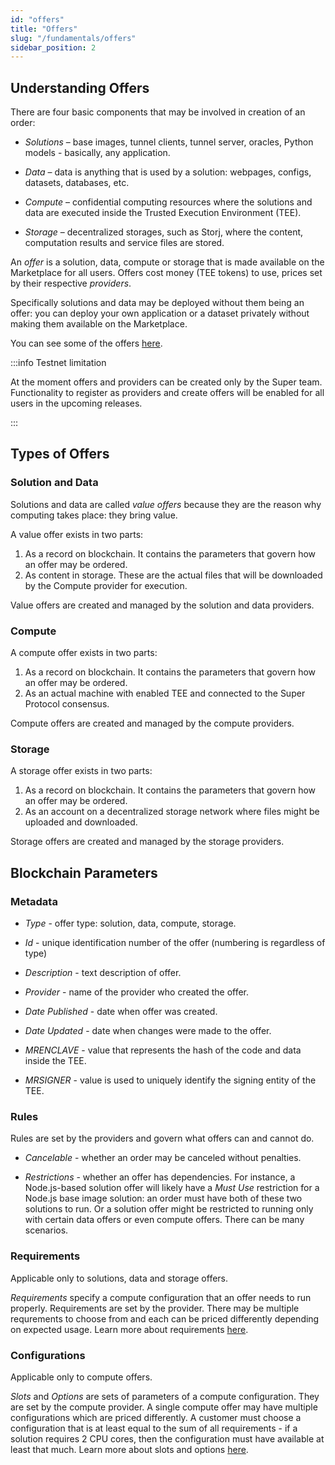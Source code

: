 ```yaml
---
id: "offers"
title: "Offers"
slug: "/fundamentals/offers"
sidebar_position: 2
---
```



## Understanding Offers

There are four basic components that may be involved in creation of an order:

- *Solutions* – base images, tunnel clients, tunnel server, oracles, Python models - basically, any application.

- *Data* – data is anything that is used by a solution: webpages, configs, datasets, databases, etc.

- *Compute* – confidential computing resources where the solutions and data are executed inside the Trusted Execution Environment (TEE).

- *Storage* – decentralized storages, such as Storj, where the content, computation results and service files are stored.

An *offer* is a solution, data, compute or storage that is made available on the Marketplace for all users. Offers cost money (TEE tokens) to use, prices set by their respective *providers*. 

Specifically solutions and data may be deployed without them being an offer: you can deploy your own application or a dataset privately without making them available on the Marketplace.

You can see some of the offers [here](/developers/offers).

:::info Testnet limitation

At the moment offers and providers can be created only by the Super team. Functionality to register as providers and create offers will be enabled for all users in the upcoming releases.

:::

## Types of Offers

### Solution and Data

Solutions and data are called *value offers* because they are the reason why computing takes place: they bring value.

A value offer exists in two parts:
1. As a record on blockchain. It contains the parameters that govern how an offer may be ordered. 
2. As content in storage. These are the actual files that will be downloaded by the Compute provider for execution. 

Value offers are created and managed by the solution and data providers.


### Compute

A compute offer exists in two parts:
1. As a record on blockchain. It contains the parameters that govern how an offer may be ordered.
2. As an actual machine with enabled TEE and connected to the Super Protocol consensus. 

Compute offers are created and managed by the compute providers.

### Storage

A storage offer exists in two parts:
1. As a record on blockchain. It contains the parameters that govern how an offer may be ordered.
2. As an account on a decentralized storage network where files might be uploaded and downloaded.

Storage offers are created and managed by the storage providers.

## Blockchain Parameters

### Metadata

* *Type* - offer type: solution, data, compute, storage.

* *Id* - unique identification number of the offer (numbering is regardless of type)

* *Description* - text description of offer.

* *Provider* - name of the provider who created the offer.

* *Date Published* - date when offer was created.

* *Date Updated* - date when changes were made to the offer.

* *MRENCLAVE* - value that represents the hash of the code and data inside the TEE.

* *MRSIGNER* - value is used to uniquely identify the signing entity of the TEE.


### Rules

Rules are set by the providers and govern what offers can and cannot do.

* *Cancelable* - whether an order may be canceled without penalties.

* *Restrictions* - whether an offer has dependencies. For instance, a Node.js-based solution offer will likely have a *Must Use* restriction for a Node.js base image solution: an order must have both of these two solutions to run. Or a solution offer might be restricted to running only with certain data offers or even compute offers. There can be many scenarios. 

### Requirements

Applicable only to solutions, data and storage offers.

*Requirements* specify a compute configuration that an offer needs to run properly. Requirements are set by the provider. There may be multiple requrements to choose from and each can be priced differently depending on expected usage. Learn more about requirements [here](/developers/fundamentals/slots).

### Configurations

Applicable only to compute offers.

*Slots* and *Options* are sets of parameters of a compute configuration. They are set by the compute provider. A single compute offer may have multiple configurations which are priced differently. A customer must choose a configuration that is at least equal to the sum of all requirements - if a solution requires 2 CPU cores, then the configuration must have available at least that much. Learn more about slots and options [here](/developers/fundamentals/slots).





